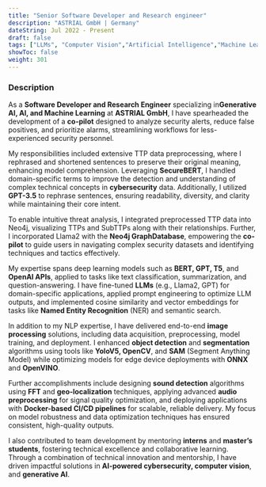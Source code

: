 ```yaml
---
title: "Senior Software Developer and Research engineer"
description: "ASTRIAL GmbH | Germany"
dateString: Jul 2022 - Present
draft: false
tags: ["LLMs", "Computer Vision","Artificial Intelligence","Machine Learning", "Python", "Neo4J", "GCP", "AWS"]
showToc: false
weight: 301
--- 
```


### Description
As a **Software Developer and Research Engineer** specializing in**Generative AI, AI, and Machine Learning** at **ASTRIAL GmbH**, I have spearheaded the development of a **co-pilot** designed to analyze security alerts, reduce false positives, and prioritize alarms, streamlining workflows for less-experienced security personnel.

My responsibilities included extensive TTP data preprocessing, where I rephrased and shortened sentences to preserve their original meaning, enhancing model comprehension. Leveraging **SecureBERT**, I handled domain-specific terms to improve the detection and understanding of complex technical concepts in **cybersecurity** data. Additionally, I utilized **GPT-3.5** to rephrase sentences, ensuring readability, diversity, and clarity while maintaining their core intent.

To enable intuitive threat analysis, I integrated preprocessed TTP data into Neo4j, visualizing TTPs and SubTTPs along with their relationships. Further, I incorporated Llama2 with the **Neo4j GraphDatabase**, empowering the **co-pilot** to guide users in navigating complex security datasets and identifying techniques and tactics effectively.

My expertise spans deep learning models such as **BERT, GPT, T5**, and **OpenAI APIs**, applied to tasks like text classification, summarization, and question-answering. I have fine-tuned **LLMs** (e.g., Llama2, GPT) for domain-specific applications, applied prompt engineering to optimize LLM outputs, and implemented cosine similarity and vector embeddings for tasks like **Named Entity Recognition** (NER) and semantic search.

In addition to my NLP expertise, I have delivered end-to-end **image processing** solutions, including data acquisition, preprocessing, model training, and deployment. I enhanced **object detection** and **segmentation** algorithms using tools like **YoloV5, OpenCV**, and **SAM** (Segment Anything Model) while optimizing models for edge device deployments with **ONNX** and **OpenVINO**.

Further accomplishments include designing **sound detection** algorithms using **FFT** and **geo-localization** techniques, applying advanced **audio preprocessing** for signal quality optimization, and deploying applications with **Docker-based CI/CD pipelines** for scalable, reliable delivery. My focus on model robustness and data optimization techniques has ensured consistent, high-quality outputs.

I also contributed to team development by mentoring **interns** and **master’s students**, fostering technical excellence and collaborative learning. Through a combination of technical innovation and mentorship, I have driven impactful solutions in **AI-powered cybersecurity, computer vision**, and **generative AI**.

